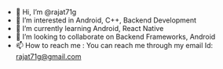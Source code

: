 - 👋 Hi, I’m @rajat71g
- 👀 I’m interested in Android, C++, Backend Development
- 🌱 I’m currently learning Android, React Native
- 💞️ I’m looking to collaborate on Backend Frameworks, Android
- 📫 How to reach me : You can reach me through my email Id: rajat71g@gmail.com

<!---
rajat71g/rajat71g is a ✨ special ✨ repository because its `README.md` (this file) appears on your GitHub profile.
You can click the Preview link to take a look at your changes.
--->
